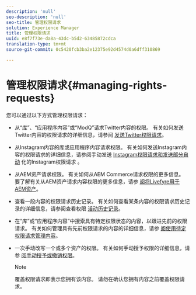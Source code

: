 ```yaml
---
description: 'null'
seo-description: 'null'
seo-title: 管理权限请求
solution: Experience Manager
title: 管理权限请求
uuid: e8f7f73e-da8a-43dc-b5d2-63485872cdca
translation-type: tm+mt
source-git-commit: 0c5420fcb3ba2e12375e92d4574d0a6dff310869

---
```



# 管理权限请求{#managing-rights-requests}

您可以通过以下方式管理权限请求：

* 从“库”、“应用程序内容”或“ModQ”请求Twitter内容的权限。 有关如何发送Twitter内容的权限请求的详细信息，请参阅 [发送Twitter权限请求](../c-how-requesting-rights-works/t-send-a-rights-request-to-own-a-digital-asset.md#t_send_a_rights_request_to_own_a_digital_asset)。
* 从Instagram内容的库或应用程序内容请求权限。 有关如何发送Instagram内容的权限请求的详细信息，请参阅手动发送 [Instagram权限请求和发送部分自动](../c-how-requesting-rights-works/c-send-instagram-manual-rights-request.md#c_send_instagram_manual_rights_request) 化的Instagram权限请求 [](../c-how-requesting-rights-works/c-send-an-instagram-rights-request-from-the-library.md#c_send_an_instagram_rights_request_from_the_library)。

* 从AEM资产请求权限。 有关如何从AEM Commerce请求权限的更多信息。 要了解有关从AEM资产请求内容权限的更多信息，请参 [阅将Livefyre用于AEM资产](https://helpx.adobe.com/experience-manager/6-4/sites/administering/using/livefyre.html#UseLivefyrewithAEMAssets)。
* 查看一段内容的权限请求历史记录。 有关如何查看某条内容的权限请求历史记录的详细信息，请参阅查看权限 [活动历史记录](../c-how-requesting-rights-works/c-view-rights-activity-history.md#c_view_rights_activity_history)。
* 在“库”或“应用程序内容”中搜索具有特定权限状态的内容，以跟进先前的权限请求。 有关如何管理具有先前权限请求的内容的详细信息，请参 [阅使用待定权限请求管理内容](../c-how-requesting-rights-works/t-manage-content-with-pending-rights-request.md#t_manage_content_with_pending_rights_request)。
* 一次手动改写一个或多个资产的权限。 有关如何手动授予权限的详细信息，请参 [阅手动授予或撤销权限](../c-how-requesting-rights-works/t-manually-grant-the-rights-for-one-or-more-assets.md#t_manually_grant_the_rights_for_one_or_more_assets)。

   >[!NOTE]
   >
   >覆盖权限请求即表示您拥有该内容。 请勿在确认您拥有内容之前覆盖权限请求。

